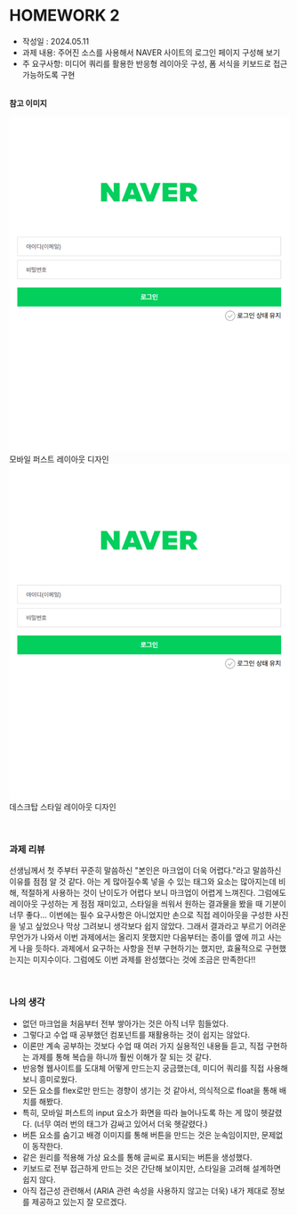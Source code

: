 # HOMEWORK 2

- 작성일 : 2024.05.11
- 과제 내용: 주어진 소스를 사용해서 NAVER 사이트의 로그인 페이지 구성해 보기
- 주 요구사항: 미디어 쿼리를 활용한 반응형 레이아웃 구성, 폼 서식을 키보드로 접근 가능하도록 구현

&nbsp;  
**참고 이미지**

![Homework 2 Reference image 1](../readme_img/homework2_ref_img_01.PNG "Homework 2 Reference image 1")  
모바일 퍼스트 레이아웃 디자인
![Homework 2 Reference image 2](../readme_img/homework2_ref_img_01.PNG "Homework 2 Reference image 2")  
데스크탑 스타일 레이아웃 디자인

&nbsp;
### 과제 리뷰
선생님께서 첫 주부터 꾸준히 말씀하신 "본인은 마크업이 더욱 어렵다."라고 말씀하신 이유를 점점 알 것 같다.
아는 게 많아질수록 넣을 수 있는 태그와 요소는 많아지는데 비해, 적절하게 사용하는 것이 난이도가 어렵다 보니 마크업이 어렵게 느껴진다.
그럼에도 레이아웃 구성하는 게 점점 재미있고, 스타일을 씌워서 원하는 결과물을 봤을 때 기분이 너무 좋다...
이번에는 필수 요구사항은 아니었지만 손으로 직접 레이아웃을 구성한 사진을 넣고 싶었으나 막상 그려보니 생각보다 쉽지 않았다.
그래서 결과라고 부르기 어려운 무언가가 나와서 이번 과제에서는 올리지 못했지만 다음부터는 종이를 옆에 끼고 사는 게 나을 듯하다.
과제에서 요구하는 사항을 전부 구현하기는 했지만, 효율적으로 구현했는지는 미지수이다.
그럼에도 이번 과제를 완성했다는 것에 조금은 만족한다!!

&nbsp;
### 나의 생각
- 없던 마크업을 처음부터 전부 쌓아가는 것은 아직 너무 힘들었다.
- 그렇다고 수업 때 공부했던 컴포넌트를 재활용하는 것이 쉽지는 않았다.
- 이론만 계속 공부하는 것보다 수업 때 여러 가지 실용적인 내용들 듣고, 직접 구현하는 과제를 통해 복습을 하니까 훨씬 이해가 잘 되는 것 같다.
- 반응형 웹사이트를 도대체 어떻게 만드는지 궁금했는데, 미디어 쿼리를 직접 사용해 보니 흥미로웠다.
- 모든 요소를 flex로만 만드는 경향이 생기는 것 같아서, 의식적으로 float을 통해 배치를 해봤다.
- 특히, 모바일 퍼스트의 input 요소가 화면을 따라 늘어나도록 하는 게 많이 헷갈렸다. (너무 여러 번의 태그가 감싸고 있어서 더욱 헷갈렸다.)
- 버튼 요소를 숨기고 배경 이미지를 통해 버튼을 만드는 것은 눈속임이지만, 문제없이 동작한다.
- 같은 원리를 적용해 가상 요소를 통해 글씨로 표시되는 버튼을 생성했다.
- 키보드로 전부 접근하게 만드는 것은 간단해 보이지만, 스타일을 고려해 설계하면 쉽지 않다.
- 아직 접근성 관련해서 (ARIA 관련 속성을 사용하지 않고는 더욱) 내가 제대로 정보를 제공하고 있는지 잘 모르겠다.